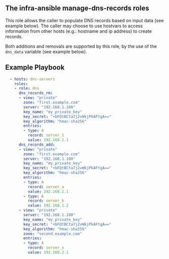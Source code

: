 ## The infra-ansible manage-dns-records roles


This role allows the caller to populate DNS records based on input data (see example below). The caller may choose to use hostvars to access information from other hosts (e.g.: hostname and ip address) to create records.

Both additions and removals are supported by this role, by the use of the `dns_data` variable (see example below).


Example Playbook
----------------
```yaml
  - hosts: dns-servers
    roles:
    - role: dns
      dns_records_rm:
      - view: "private"
        zone: "first.example.com"
        server: "192.168.1.100"
        key_name: "my_private_key"
        key_secret: "+bFQtBCta7j2vWkjPkAFtgA=="
        key_algorithm: "hmac-sha256"
        entries:
        - type: A
          record: server_1
          value: 192.168.1.1
      dns_records_add:
      - view: "private"
        zone: "first.example.com"
        server: "192.168.1.100"
        key_name: "my_private_key"
        key_secret: "+bFQtBCta7j2vWkjPkAFtgA=="
        key_algorithm: "hmac-sha256"
        entries:
        - type: A
          record: server_a
          value: 192.168.1.1
        - type: A
          record: server_b
          value: 192.168.1.2
      - view: "private"
        server: "192.168.1.100"
        key_name: "my_private_key"
        key_secret: "+bFQtBCta7j2vWkjPkAFtgA=="
        key_algorithm: "hmac-sha256"
        zone: "second.example.com"
        entries:
        - type: A
          record: server_x
          value: 192.168.2.1
```
